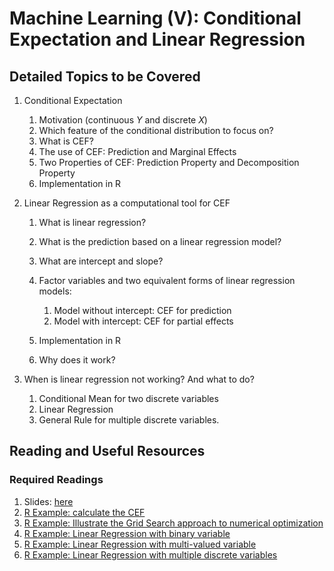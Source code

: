 # Machine Learning (V): Conditional Expectation and Linear Regression

## Detailed Topics to be Covered

1. Conditional Expectation

    1. Motivation (continuous $Y$ and discrete $X$)
    2. Which feature of the conditional distribution to focus on?
    3. What is CEF?
    4. The use of CEF: Prediction and Marginal Effects
    5. Two Properties of CEF: Prediction Property and Decomposition Property
    6. Implementation in R
      

2. Linear Regression as a computational tool for CEF

    1. What is linear regression? 
    2. What is the prediction based on a linear regression model?
    3. What are intercept and slope?
    4. Factor variables and two equivalent forms of linear regression models:
    
        1. Model without intercept: CEF for prediction
        2. Model with intercept: CEF for partial effects
        
    5. Implementation in R
    6. Why does it work?

3. When is linear regression not working? And what to do?

    1. Conditional Mean for two discrete variables
    2. Linear Regression
    3. General Rule for multiple discrete variables. 
    
    
## Reading and Useful Resources

### Required Readings

1. Slides: [here](../lecture/mv04_cond_expectation01.pdf)
2. [R Example: calculate the CEF](../lecture/example/mv06_cond_expectation01.R)
3. [R Example: Illustrate the Grid Search approach to numerical optimization](mv06_cond_expectation01b-numerical_optimization.R)
3. [R Example: Linear Regression with binary variable](../lecture/example/mv06_cond_expectation02.Rmd)
4. [R Example: Linear Regression with multi-valued variable](../lecture/example/mv06_cond_expectation03.Rmd)
5. [R Example: Linear Regression with multiple discrete variables](../lecture/example/mv06_cond_expectation04.Rmd)